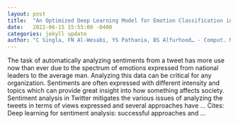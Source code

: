 ```yaml
---
layout: post
title:  "An Optimized Deep Learning Model for Emotion Classification in Tweets"
date:   2022-06-15 15:55:00 -0400
categories: jekyll update
author: "C Singla, FN Al-Wesabi, YS Pathania, BS Alfurhood… - Comput. Mater. Contin, 2022"
---
```

The task of automatically analyzing sentiments from a tweet has more use now than ever due to the spectrum of emotions expressed from national leaders to the average man. Analyzing this data can be critical for any organization. Sentiments are often expressed with different intensity and topics which can provide great insight into how something affects society. Sentiment analysis in Twitter mitigates the various issues of analyzing the tweets in terms of views expressed and several approaches have …
Cites: ‪Deep learning for sentiment analysis: successful approaches and …‬  